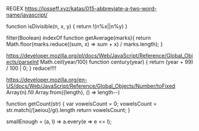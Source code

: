 REGEX https://losseff.xyz/katas/015-abbreviate-a-two-word-name/javascript/

function isDivisible(n, x, y) {
return !(n%x||n%y)
}

filter(Boolean)
indexOf
function getAverage(marks){
return Math.floor(marks.reduce((sum, x) => sum + x) / marks.length);
}

https://developer.mozilla.org/pl/docs/Web/JavaScript/Reference/Global_Objects/parseInt
Math.ceil(year/100)
function century(year) {
return (year + 99) / 100 | 0;
}
reduce!!!!

https://developer.mozilla.org/en-US/docs/Web/JavaScript/Reference/Global_Objects/Number/toFixed
Array(n).fill
Array.from({length}, () => length--)

function getCount(str) {
var vowelsCount = 0;
vowelsCount = str.match(/[aeiou]/gi).length
return vowelsCount;
}

smallEnough = (a, l) => a.every(e => e <= l);
